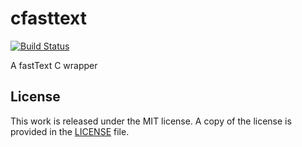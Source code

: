 # cfasttext

[![Build Status](https://travis-ci.org/messense/cfasttext.svg?branch=master)](https://travis-ci.org/messense/cfasttext)

A fastText C wrapper

## License

This work is released under the MIT license. A copy of the license is provided in the [LICENSE](./LICENSE) file.
